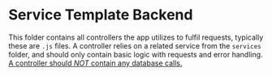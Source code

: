 # Service Template Backend
This folder contains all controllers the app utilizes to fulfil requests, typically these are `.js` files. A controller relies on a related service from the `services` folder, and should only contain basic logic with requests and error handling. <u>A controller should _NOT_ contain any database calls.</u>